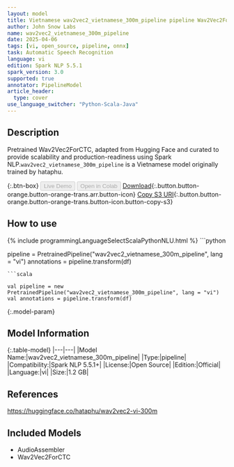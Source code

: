 ```yaml
---
layout: model
title: Vietnamese wav2vec2_vietnamese_300m_pipeline pipeline Wav2Vec2ForCTC from hataphu
author: John Snow Labs
name: wav2vec2_vietnamese_300m_pipeline
date: 2025-04-06
tags: [vi, open_source, pipeline, onnx]
task: Automatic Speech Recognition
language: vi
edition: Spark NLP 5.5.1
spark_version: 3.0
supported: true
annotator: PipelineModel
article_header:
  type: cover
use_language_switcher: "Python-Scala-Java"
---
```


## Description

Pretrained Wav2Vec2ForCTC, adapted from Hugging Face and curated to provide scalability and production-readiness using Spark NLP.`wav2vec2_vietnamese_300m_pipeline` is a Vietnamese model originally trained by hataphu.

{:.btn-box}
<button class="button button-orange" disabled>Live Demo</button>
<button class="button button-orange" disabled>Open in Colab</button>
[Download](https://s3.amazonaws.com/auxdata.johnsnowlabs.com/public/models/wav2vec2_vietnamese_300m_pipeline_vi_5.5.1_3.0_1743936249325.zip){:.button.button-orange.button-orange-trans.arr.button-icon}
[Copy S3 URI](s3://auxdata.johnsnowlabs.com/public/models/wav2vec2_vietnamese_300m_pipeline_vi_5.5.1_3.0_1743936249325.zip){:.button.button-orange.button-orange-trans.button-icon.button-copy-s3}

## How to use



<div class="tabs-box" markdown="1">
{% include programmingLanguageSelectScalaPythonNLU.html %}
```python

pipeline = PretrainedPipeline("wav2vec2_vietnamese_300m_pipeline", lang = "vi")
annotations =  pipeline.transform(df)   

```
```scala

val pipeline = new PretrainedPipeline("wav2vec2_vietnamese_300m_pipeline", lang = "vi")
val annotations = pipeline.transform(df)

```
</div>

{:.model-param}
## Model Information

{:.table-model}
|---|---|
|Model Name:|wav2vec2_vietnamese_300m_pipeline|
|Type:|pipeline|
|Compatibility:|Spark NLP 5.5.1+|
|License:|Open Source|
|Edition:|Official|
|Language:|vi|
|Size:|1.2 GB|

## References

https://huggingface.co/hataphu/wav2vec2-vi-300m

## Included Models

- AudioAssembler
- Wav2Vec2ForCTC